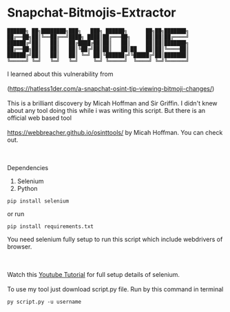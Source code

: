 # Snapchat-Bitmojis-Extractor
```
██████╗ ██╗████████╗███╗   ███╗ ██████╗      ██╗██╗███████╗
██╔══██╗██║╚══██╔══╝████╗ ████║██╔═══██╗     ██║██║██╔════╝
██████╔╝██║   ██║   ██╔████╔██║██║   ██║     ██║██║███████╗
██╔══██╗██║   ██║   ██║╚██╔╝██║██║   ██║██   ██║██║╚════██║
██████╔╝██║   ██║   ██║ ╚═╝ ██║╚██████╔╝╚█████╔╝██║███████║
╚═════╝ ╚═╝   ╚═╝   ╚═╝     ╚═╝ ╚═════╝  ╚════╝ ╚═╝╚══════╝
```
                                                           

I learned about this vulnerability from
<br></br>
(https://hatless1der.com/a-snapchat-osint-tip-viewing-bitmoji-changes/)
<br></br>
This is a brilliant discovery by Micah Hoffman and Sir Griffin.
I didn't knew about any tool doing this while i was writing this script.
But there is an official web based tool<br></br>https://webbreacher.github.io/osinttools/ by Micah Hoffman. You can check out.

<br></br>
Dependencies
1. Selenium
2. Python
```
pip install selenium
```
or run
```
pip install requirements.txt
```

You need selenium fully setup to run this script which include webdrivers of browser.

<br></br>
Watch this [Youtube Tutorial](https://www.youtube.com/watch?v=Xjv1sY630Uc&list=PLzMcBGfZo4-n40rB1XaJ0ak1bemvlqumQ) for full setup details of selenium.
<br></br>
To use my tool just download  script.py file.
Run by this command in terminal
```
py script.py -u username
```
